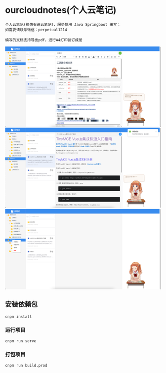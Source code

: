 # ourcloudnotes(个人云笔记)
```
个人云笔记(模仿有道云笔记)，服务端用 Java Springboot 编写；
如需要请联系微信：perpetual1214

编写的文档支持导出pdf，进行A4打印装订成册
```
![img.png](mdfile/img.png)
![img.png](mdfile/img2.png)
![img.png](mdfile/img_1.png)

## 安装依赖包

```
cnpm install
```

### 运行项目

```
cnpm run serve
```

### 打包项目

```
cnpm run build.prod
```